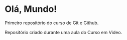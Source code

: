 # Olá, Mundo!
 Primeiro repositório do curso de Git e Github.


 Repositório criado durante uma aula do Curso em Video.
